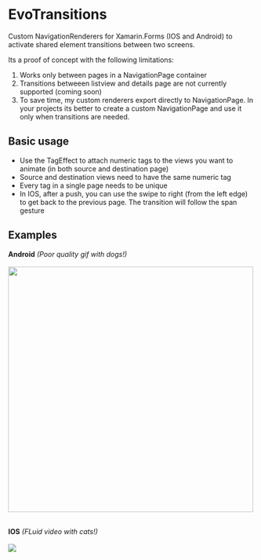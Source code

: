 # EvoTransitions
Custom NavigationRenderers for Xamarin.Forms (IOS and Android) to activate shared element transitions between two screens.

Its a proof of concept with the following limitations:

1) Works only between pages in a NavigationPage container
2) Transitions betweeen listview and details page are not currently supported (coming soon)
3) To save time, my custom renderers export directly to NavigationPage.
In your projects its better to create a custom NavigationPage and use it only when transitions are needed.
 

## Basic usage

- Use the TagEffect to attach numeric tags to the views you want to animate (in both source and destination page)
- Source and destination views need to have the same numeric tag
- Every tag in a single page needs to be unique
- In IOS, after a push, you can use the swipe to right (from the left edge) to get back to the previous page. The transition will follow the span gesture

## Examples

**Android** *(Poor quality gif with dogs!)*<br><br>
<img src="http://www.evolutionlab.it/github/transition_droid.gif" height="500">
<br><br>

**IOS** *(FLuid video with cats!)*<br><br>
<a href="https://www.youtube.com/watch?v=A826mg30D7" target="_blank"><img src="https://img.youtube.com/vi/A826mg30D74/0.jpg"></a>



